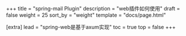 +++
title = "spring-mail Plugin"
description = "web插件如何使用"
draft = false
weight = 25
sort_by = "weight"
template = "docs/page.html"

[extra]
lead = "spring-web是基于axum实现"
toc = true
top = false
+++